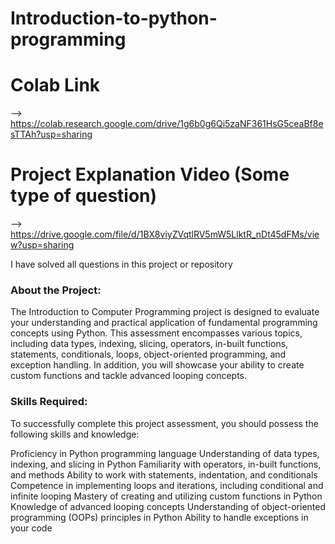 # Introduction-to-python-programming

# Colab Link 
--> https://colab.research.google.com/drive/1g6b0g6Qi5zaNF361HsG5ceaBf8esTTAh?usp=sharing

# Project Explanation Video (Some type of question)
--> https://drive.google.com/file/d/1BX8viyZVqtlRV5mW5LlktR_nDt45dFMs/view?usp=sharing

I have solved all questions in this project or repository

### About the Project:

The Introduction to Computer Programming project is designed to evaluate your understanding and practical application of fundamental programming concepts using Python. This assessment encompasses various topics, including data types, indexing, slicing, operators, in-built functions, statements, conditionals, loops, object-oriented programming, and exception handling. In addition, you will showcase your ability to create custom functions and tackle advanced looping concepts.

### Skills Required:

To successfully complete this project assessment, you should possess the following skills and knowledge:

Proficiency in Python programming language
Understanding of data types, indexing, and slicing in Python
Familiarity with operators, in-built functions, and methods
Ability to work with statements, indentation, and conditionals
Competence in implementing loops and iterations, including conditional and infinite looping
Mastery of creating and utilizing custom functions in Python
Knowledge of advanced looping concepts
Understanding of object-oriented programming (OOPs) principles in Python
Ability to handle exceptions in your code
